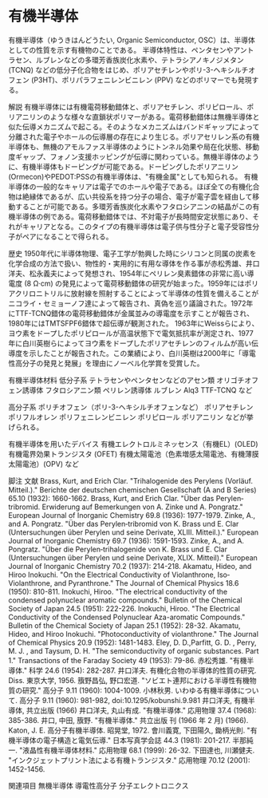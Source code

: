 # 有機半導体

有機半導体（ゆうきはんどうたい, Organic Semiconductor, OSC）は、半導体としての性質を示す有機物のことである。
半導体特性は、ペンタセンやアントラセン、ルブレンなどの多環芳香族炭化水素や、テトラシアノキノジメタン (TCNQ) などの低分子化合物をはじめ、ポリアセチレンやポリ-3-ヘキシルチオフェン (P3HT)、ポリパラフェニレンビニレン (PPV) などのポリマーでも発現する。

解説
有機半導体には有機電荷移動錯体と、ポリアセチレン、ポリピロール、ポリアニリンのような様々な直鎖状ポリマーがある。電荷移動錯体は無機半導体と似た伝導メカニズムで起こる。そのようなメカニズムはバンドギャップによって分離された電子やホールの伝導層の存在により生じる。ポリアセリレン系の有機半導体も、無機のアモルファス半導体のようにトンネル効果や局在化状態、移動度ギャップ、フォノン支援ホッピングが伝導に関わっている。無機半導体のように、有機半導体もドーピングが可能である。ドーピングしたポリアニリン (Ormecon)やPEDOT:PSSの有機半導体は、"有機金属"としても知られる。
有機半導体の一般的なキャリアは電子でのホールや電子である。ほぼ全ての有機化合物は絶縁体であるが、広い共役系を持つ分子の場合、電子が電子雲を経由して移動することが可能である。多環芳香族炭化水素やフタロシアニンの結晶がこの有機半導体の例である。電荷移動錯体では、不対電子が長時間安定状態にあり、それがキャリアとなる。このタイプの有機半導体は電子供与性分子と電子受容性分子がペアになることで得られる。

歴史
1950年代に半導体物理、電子工学が勃興した時にシリコンと同属の炭素を化学合成の方法で扱い、物性的・実用的に有用な導体を作る事が赤松秀雄、井口洋夫、松永義夫によって発想され、1954年にペリレン臭素錯体の非常に高い導電度 (8 Ω·cm) の発見によって電荷移動錯体の研究が始まった。1959年にはポリアクリロニトリルに放射線を照射することによって半導体の性質を備えることがニコライ・セミョーノフ達によって報告され、真偽を巡り議論された。1972年にTTF-TCNQ錯体の電荷移動錯体が金属並みの導電度を示すことが報告され、1980年にはTMTSFPF6錯体で超伝導が観測された。
1963年にWeissらにより、ヨウ素をドープしたポリピロールが高温状態下で電気抵抗率が測定され、1977年に白川英樹らによってヨウ素をドープしたポリアセチレンのフィルムが高い伝導度を示したことが報告された。この業績により、白川英樹は2000年に「導電性高分子の発見と発展」を理由にノーベル化学賞を受賞した。

有機半導体材料
低分子系
テトラセンやペンタセンなどのアセン類
オリゴチオフェン誘導体
フタロシアニン類
ペリレン誘導体
ルブレン
Alq3
TTF-TCNQ
など

高分子系
ポリチオフェン（ポリ-3-ヘキシルチオフェンなど）
ポリアセチレン
ポリフルオレン
ポリフェニレンビニレン
ポリピロール
ポリアニリン
などが挙げられる。

有機半導体を用いたデバイス
有機エレクトロルミネッセンス（有機EL）(OLED)
有機電界効果トランジスタ (OFET)
有機太陽電池（色素増感太陽電池、有機薄膜太陽電池）(OPV)
など

脚注
文献
Brass, Kurt, and Erich Clar. "Trihalogenide des Perylens (Vorläuf. Mitteil.)." Berichte der deutschen chemischen Gesellschaft (A and B Series) 65.10 (1932): 1660-1662.
Brass, Kurt, and Erich Clar. "Über das Perylen‐tribromid. Erwiderung auf Bemerkungen von A. Zinke und A. Pongratz." European Journal of Inorganic Chemistry 69.8 (1936): 1977-1979.
Zinke, A., and A. Pongratz. "Über das Perylen‐tribromid von K. Brass und E. Clar (Untersuchungen über Perylen und seine Derivate, XLIII. Mitteil.)." European Journal of Inorganic Chemistry 69.7 (1936): 1591-1593.
Zinke, A., and A. Pongratz. "Über die Perylen‐trihalogenide von K. Brass und E. Clar (Untersuchungen über Perylen und seine Derivate, XLIX. Mitteil)." European Journal of Inorganic Chemistry 70.2 (1937): 214-218.
Akamatu, Hideo, and Hiroo Inokuchi. "On the Electrical Conductivity of Violanthrone, Iso‐Violanthrone, and Pyranthrone." The Journal of Chemical Physics 18.6 (1950): 810-811.
Inokuchi, Hiroo. "The electrical conductivity of the condensed polynuclear aromatic compounds." Bulletin of the Chemical Society of Japan 24.5 (1951): 222-226.
Inokuchi, Hiroo. "The Electrical Conductivity of the Condensed Polynuclear Aza-aromatic Compounds." Bulletin of the Chemical Society of Japan 25.1 (1952): 28-32.
Akamatu, Hideo, and Hiroo Inokuchi. "Photoconductivity of violanthrone." The Journal of Chemical Physics 20.9 (1952): 1481-1483.
Eley, D. D.,Parfitt, G. D. , Perry, M. J. , and Taysum, D. H. "The semiconductivity of organic substances. Part 1." Transactions of the Faraday Society 49 (1953): 79-86.
赤松秀雄. "有機半導体." 科学 24.6 (1954): 282-287.
井口洋夫. 有機化合物の半導体的性質の研究. Diss. 東京大学, 1956.
籏野昌弘, 野口宏道. "ソビエト連邦における半導性有機物質の研究." 高分子 9.11 (1960): 1004-1009.
小林秋男. いわゆる有機半導体について. 高分子 9.11 (1960): 981-982, doi:10.1295/kobunshi.9.981
井口洋夫, 有機半導体, 共立出版 (1966)
井口洋夫, 丸山有成. "有機半導体." 応用物理 37.4 (1968): 385-386.
井口, 中田, 籏野. "有機半導体." 共立出版 刊 (1966 年 2 月) (1966).
Katon, J. E. 高分子有機半導体. 昭晃堂, 1972.
會川義寛, 下田陽久, 鋤柄光則. "有機半導体の電子構造と電気伝導." 日本写真学会誌 44.3 (1981): 201-217.
半那純一. "液晶性有機半導体材料." 応用物理 68.1 (1999): 26-32.
下田達也, 川瀬健夫. "インクジェットプリント法による有機トランジスタ." 応用物理 70.12 (2001): 1452-1456.

関連項目
無機半導体
導電性高分子
分子エレクトロニクス